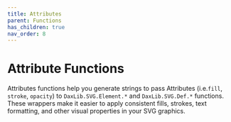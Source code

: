 ```yaml
---
title: Attributes
parent: Functions
has_children: true
nav_order: 8
---
```


# Attribute Functions

Attributes functions help you generate strings to pass Attributes (i.e.`fill`, `stroke`, `opacity`) to `DaxLib.SVG.Element.*` and `DaxLib.SVG.Def.*` functions. These wrappers make it easier to apply consistent fills, strokes, text formatting, and other visual properties in your SVG graphics.